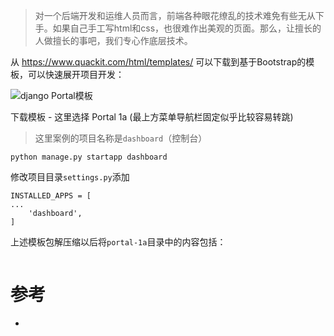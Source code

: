 > 对一个后端开发和运维人员而言，前端各种眼花缭乱的技术难免有些无从下手。如果自己手工写html和css，也很难作出美观的页面。那么，让擅长的人做擅长的事吧，我们专心作底层技术。

从 https://www.quackit.com/html/templates/ 可以下载到基于Bootstrap的模板，可以快速展开项目开发：

![django Portal模板](django_portal_template1.png)

下载模板 - 这里选择 Portal 1a (最上方菜单导航栏固定似乎比较容易转跳)

> 这里案例的项目名称是`dashboard`（控制台）

```
python manage.py startapp dashboard
```

修改项目目录`settings.py`添加

```
INSTALLED_APPS = [
...
    'dashboard',
]

```

上述模板包解压缩以后将`portal-1a`目录中的内容包括：

```

```
# 参考

* []()